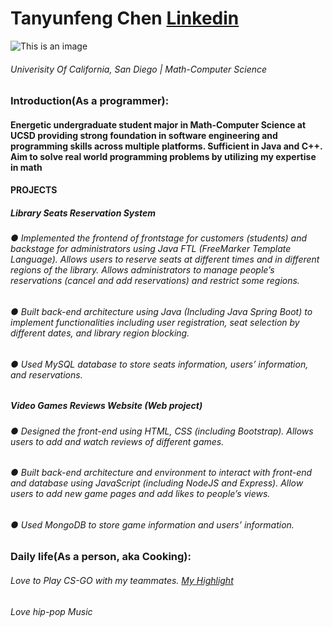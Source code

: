 # Tanyunfeng Chen [Linkedin](https://www.linkedin.com/in/tanyunfeng-chen-50a833209)
![This is an image](https://media-exp1.licdn.com/dms/image/C5603AQH57Y6ElMeFJw/profile-displayphoto-shrink_200_200/0/1632798723006?e=1638403200&v=beta&t=qPHoZYwCmzpiNzb4LrGfYGSYvJcYnYhGOuLcLvUz5bE)
###### Univerisity Of California, San Diego | Math-Computer Science

### Introduction(As a programmer):
#### Energetic undergraduate student major in Math-Computer Science at UCSD providing strong foundation in software engineering and programming skills across multiple platforms. Sufficient in Java and C++. Aim to solve real world programming problems by utilizing my expertise in math

#### PROJECTS
##### Library Seats Reservation System
###### ● Implemented the frontend of frontstage for customers (students) and backstage for administrators using Java FTL (FreeMarker Template Language). Allows users to reserve seats at different times and in different regions of the library. Allows administrators to manage people’s reservations (cancel and add reservations) and restrict some regions.
###### ● Built back-end architecture using Java (Including Java Spring Boot) to implement functionalities including user registration, seat selection by different dates, and library region blocking.
###### ● Used MySQL database to store seats information, users’ information, and reservations.
##### Video Games Reviews Website (Web project)
###### ● Designed the front-end using HTML, CSS (including Bootstrap). Allows users to add and watch reviews of different games.
###### ● Built back-end architecture and environment to interact with front-end and database using JavaScript (including NodeJS and Express). Allow users to add new game pages and add likes to people’s views.
###### ● Used MongoDB to store game information and users’ information.

### Daily life(As a person, aka Cooking):

###### Love to Play CS-GO with my teammates. [My Highlight](https://www.faceit.com/zh/players/C0okingC/videos?id=449b8fbd-b893-427d-b735-855d04b0e047)
###### Love hip-pop Music
